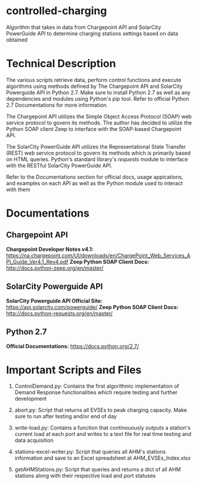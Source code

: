 # controlled-charging
Algorithm that takes in data from Chargepoint API and SolarCity PowerGuide API to determine charging stations settings based on data obtained

# Technical Description
The various scripts retrieve data, perform control functions and execute algorithms using methods defined by The Chargepoint API and SolarCity Powerguide API in Python 2.7. Make sure to install Python 2.7 as well as any dependencies and modules using Python's pip tool. Refer to official Python 2.7 Documentations for more information.

The Chargepoint API utilizes the Simple Object Access Protocol (SOAP) web service protocol to govern its methods. The author has decided to utilize the Python SOAP client Zeep to interface with the SOAP-based Chargepoint API.  

The SolarCity PowerGuide API utilizes the Representational State Transfer (REST) web service protocol to govern its methods which is primarily based on HTML queries. Python's
standard library's *requests* module to interface with the RESTful SolarCity PowerGuide API.

Refer to the Documentations section for official docs, usage appications, and examples on each API as well as the Python module used to interact with them

# Documentations
## Chargepoint API

**Chargepoint Developer Notes v4.1:** https://na.chargepoint.com/UI/downloads/en/ChargePoint_Web_Services_API_Guide_Ver4.1_Rev4.pdf
**Zeep Python SOAP Client Docs:** http://docs.python-zeep.org/en/master/

## SolarCity Powerguide API

**SolarCity Powerguide API Official Site:** https://api.solarcity.com/powerguide/
**Zeep Python SOAP Client Docs:** http://docs.python-requests.org/en/master/

## Python 2.7

**Official Documentations:** https://docs.python.org/2.7/

# Important Scripts and Files
 1) ControlDemand.py: Contains the first algorithmic implementation of Demand Response functionalities which require testing and further development

 2) abort.py: Script that returns all EVSEs to peak charging capacity. Make sure to run after testing and/or end of day

 3) write-load.py: Contains a function that continouously outputs a station's current load at each port and writes to a text file for real time testing and data acquisition

 4) stations-excel-writer.py: Script that queries all AHM's stations information and save to an Excel spreadsheet at AHM_EVSEs_Index.xlsx

 5) getAHMStations.py: Script that queries and returns a dict of all AHM stations along with their respective load and port statuses


